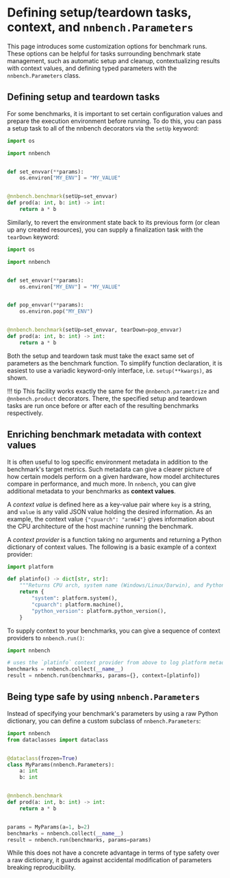 # Defining setup/teardown tasks, context, and `nnbench.Parameters`

This page introduces some customization options for benchmark runs.
These options can be helpful for tasks surrounding benchmark state management, such as automatic setup and cleanup, contextualizing results with context values, and defining typed parameters with the `nnbench.Parameters` class.

## Defining setup and teardown tasks

For some benchmarks, it is important to set certain configuration values and prepare the execution environment before running.
To do this, you can pass a setup task to all of the nnbench decorators via the `setUp` keyword:

```python
import os

import nnbench


def set_envvar(**params):
    os.environ["MY_ENV"] = "MY_VALUE"


@nnbench.benchmark(setUp=set_envvar)
def prod(a: int, b: int) -> int:
    return a * b
```

Similarly, to revert the environment state back to its previous form (or clean up any created resources), you can supply a finalization task with the `tearDown` keyword:

```python
import os

import nnbench


def set_envvar(**params):
    os.environ["MY_ENV"] = "MY_VALUE"


def pop_envvar(**params):
    os.environ.pop("MY_ENV")


@nnbench.benchmark(setUp=set_envvar, tearDown=pop_envvar)
def prod(a: int, b: int) -> int:
    return a * b
```

Both the setup and teardown task must take the exact same set of parameters as the benchmark function. To simplify function declaration, it is easiest to use a variadic keyword-only interface, i.e. `setup(**kwargs)`, as shown.

!!! tip
    This facility works exactly the same for the `@nnbench.parametrize` and `@nnbench.product` decorators.
    There, the specified setup and teardown tasks are run once before or after each of the resulting benchmarks respectively.

## Enriching benchmark metadata with context values

It is often useful to log specific environment metadata in addition to the benchmark's target metrics.
Such metadata can give a clearer picture of how certain models perform on a given hardware, how model architectures compare in performance, and much more.
In `nnbench`, you can give additional metadata to your benchmarks as **context values**.

A _context value_ is defined here as a key-value pair where `key` is a string, and `value` is any valid JSON value holding the desired information.
As an example, the context value `{"cpuarch": "arm64"}` gives information about the CPU architecture of the host machine running the benchmark.

A _context provider_ is a function taking no arguments and returning a Python dictionary of context values. The following is a basic example of a context provider:

```python
import platform

def platinfo() -> dict[str, str]:
    """Returns CPU arch, system name (Windows/Linux/Darwin), and Python version."""
    return {
        "system": platform.system(),
        "cpuarch": platform.machine(),
        "python_version": platform.python_version(),
    }
```

To supply context to your benchmarks, you can give a sequence of context providers to `nnbench.run()`:

```python
import nnbench

# uses the `platinfo` context provider from above to log platform metadata.
benchmarks = nnbench.collect(__name__)
result = nnbench.run(benchmarks, params={}, context=[platinfo])
```

## Being type safe by using `nnbench.Parameters`

Instead of specifying your benchmark's parameters by using a raw Python dictionary, you can define a custom subclass of `nnbench.Parameters`:

```python
import nnbench
from dataclasses import dataclass


@dataclass(frozen=True)
class MyParams(nnbench.Parameters):
    a: int
    b: int


@nnbench.benchmark
def prod(a: int, b: int) -> int:
    return a * b


params = MyParams(a=1, b=2)
benchmarks = nnbench.collect(__name__)
result = nnbench.run(benchmarks, params=params)
```

While this does not have a concrete advantage in terms of type safety over a raw dictionary, it guards against accidental modification of parameters breaking reproducibility.
